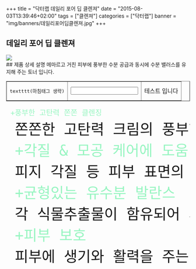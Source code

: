 +++
title = "닥터랩 데일리 포어 딥 클렌져"
date = "2015-08-03T13:39:46+02:00"
tags = ["클렌져"]
categories = ["닥터랩"]
banner = "img/banners/데일리포어딥클렌져.jpg"
+++

## 데일리 포어 딥 클렌져
<img src="/img/banners/데일리포어딥클렌져.jpg" style="max-width: 100%; height: auto;">
<br>
## 제품 상세 설명
메마르고 거친 피부에 풍부한 수분 공급과 동시에 수분 밸러스를 유지해 주는 토너 입니다.

<table border="1" cellspacing="1" cellpadding="3">
<tr>
<td valign="middle" width="150"><pre>textttt(마침태그 생략)</td>
<td><input type="text"></td>
<td>테스트 입니다</td>
</tr>
</table>

<pre>
<font size ="5" color = #98f5c1> +풍부한 고탄력 쫀쫀 클렌징 </font>
<font size = 8 > 쫀쫀한 고탄력 크림의 풍부한 거품이 발생되어 메이크업 잔여물 등 피부 더러움을 말끔하게 지원주는 클렌징 폼입니다.</font>
<font size = 10 color = #98f5c1> +각질 & 모공 케어에 도움 </font>
<font size = 8 > 피지 각질 등 피부 표면의 불필요한 노폐물을 부드럽게 제거해 주어 모공을 수렴시켜 매끄러운 피부로 관리해 줍니다.</font>
<font size = 10 color = #98f5c1> +균형있는 유수분 발란스 </font>
<font size = 8 > 각 식물추출물이 함유되어 세안 후 건조함 없이 피부를 촉촉하게 가꾸어 주며, 피부를 맑고 탄력있게 케어 해줍니다.</font>
<font size = 10 color = #98f5c1> +피부 보호 </font>
<font size = 8 > 피부에 생기와 활력을 주는 5가지 과일추출물이 함유되어있는 폼 클렌징 입니다.</font>
</pre>
